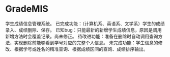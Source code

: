 # GradeMIS
学生成绩信息管理系统。
已完成功能：（计算机系、英语系、文学系）学生的成绩录入、成绩删除、保存。
已知bug：只能最新的新增学生成绩信息，原因是调用新增方法时会覆盖记录。尚未修正。
待改进功能：准备在删除时自动调用查询方法，实现删除前能够看到学号对应的完整个人信息。
未完成功能：学生信息的修改、根据学号或姓名的精准查询、根据成绩区间的查询、成绩排序输出。

